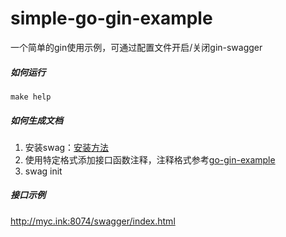 # simple-go-gin-example
一个简单的gin使用示例，可通过配置文件开启/关闭gin-swagger

##### 如何运行
`make help`

##### 如何生成文档
1. 安装swag：[安装方法](https://github.com/swaggo/swag)
2. 使用特定格式添加接口函数注释，注释格式参考[go-gin-example](https://github.com/eddycjy/go-gin-example)
3. swag init

##### 接口示例
http://myc.ink:8074/swagger/index.html
